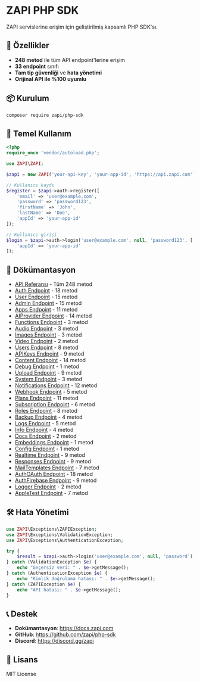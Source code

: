 # ZAPI PHP SDK

ZAPI servislerine erişim için geliştirilmiş kapsamlı PHP SDK'sı.

## 🚀 Özellikler

- **248 metod** ile tüm API endpoint'lerine erişim
- **33 endpoint** sınıfı
- **Tam tip güvenliği** ve **hata yönetimi**
- **Orijinal API ile %100 uyumlu**

## 📦 Kurulum

```bash
composer require zapi/php-sdk
```

## 🔧 Temel Kullanım

```php
<?php
require_once 'vendor/autoload.php';

use ZAPI\ZAPI;

$zapi = new ZAPI('your-api-key', 'your-app-id', 'https://api.zapi.com');

// Kullanıcı kaydı
$register = $zapi->auth->register([
    'email' => 'user@example.com',
    'password' => 'password123',
    'firstName' => 'John',
    'lastName' => 'Doe',
    'appId' => 'your-app-id'
]);

// Kullanıcı girişi
$login = $zapi->auth->login('user@example.com', null, 'password123', [
    'appId' => 'your-app-id'
]);
```

## 📖 Dökümantasyon

- [API Referansı](API-REFERENCE.md) - Tüm 248 metod
- [Auth Endpoint](docs/AUTH.md) - 18 metod
- [User Endpoint](docs/USER.md) - 15 metod
- [Admin Endpoint](docs/ADMIN.md) - 15 metod
- [Apps Endpoint](docs/APPS.md) - 11 metod
- [AIProvider Endpoint](docs/AIPROVIDER.md) - 14 metod
- [Functions Endpoint](docs/FUNCTIONS.md) - 3 metod
- [Audio Endpoint](docs/AUDIO.md) - 3 metod
- [Images Endpoint](docs/IMAGES.md) - 3 metod
- [Video Endpoint](docs/VIDEO.md) - 2 metod
- [Users Endpoint](docs/USERS.md) - 8 metod
- [APIKeys Endpoint](docs/APIKEYS.md) - 9 metod
- [Content Endpoint](docs/CONTENT.md) - 14 metod
- [Debug Endpoint](docs/DEBUG.md) - 1 metod
- [Upload Endpoint](docs/UPLOAD.md) - 9 metod
- [System Endpoint](docs/SYSTEM.md) - 3 metod
- [Notifications Endpoint](docs/NOTIFICATIONS.md) - 12 metod
- [Webhook Endpoint](docs/WEBHOOK.md) - 5 metod
- [Plans Endpoint](docs/PLANS.md) - 11 metod
- [Subscription Endpoint](docs/SUBSCRIPTION.md) - 6 metod
- [Roles Endpoint](docs/ROLES.md) - 8 metod
- [Backup Endpoint](docs/BACKUP.md) - 4 metod
- [Logs Endpoint](docs/LOGS.md) - 5 metod
- [Info Endpoint](docs/INFO.md) - 4 metod
- [Docs Endpoint](docs/DOCS.md) - 2 metod
- [Embeddings Endpoint](docs/EMBEDDINGS.md) - 1 metod
- [Config Endpoint](docs/CONFIG.md) - 1 metod
- [Realtime Endpoint](docs/REALTIME.md) - 9 metod
- [Responses Endpoint](docs/RESPONSES.md) - 9 metod
- [MailTemplates Endpoint](docs/MAILTEMPLATES.md) - 7 metod
- [AuthOAuth Endpoint](docs/AUTHOAUTH.md) - 18 metod
- [AuthFirebase Endpoint](docs/AUTHFIREBASE.md) - 9 metod
- [Logger Endpoint](docs/LOGGER.md) - 2 metod
- [AppleTest Endpoint](docs/APPLETEST.md) - 7 metod

## 🛠️ Hata Yönetimi

```php
use ZAPI\Exceptions\ZAPIException;
use ZAPI\Exceptions\ValidationException;
use ZAPI\Exceptions\AuthenticationException;

try {
    $result = $zapi->auth->login('user@example.com', null, 'password');
} catch (ValidationException $e) {
    echo "Geçersiz veri: " . $e->getMessage();
} catch (AuthenticationException $e) {
    echo "Kimlik doğrulama hatası: " . $e->getMessage();
} catch (ZAPIException $e) {
    echo "API hatası: " . $e->getMessage();
}
```

## 📞 Destek

- **Dokümantasyon**: https://docs.zapi.com
- **GitHub**: https://github.com/zapi/php-sdk
- **Discord**: https://discord.gg/zapi

## 📄 Lisans

MIT License